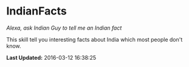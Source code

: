 # IndianFacts
*Alexa, ask Indian Guy to tell me an Indian fact*

This skill tell you interesting facts about India which most people don't know.

**Last Updated:** 2016-03-12 16:38:25